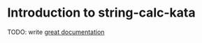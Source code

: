 # Introduction to string-calc-kata

TODO: write [great documentation](http://jacobian.org/writing/what-to-write/)
